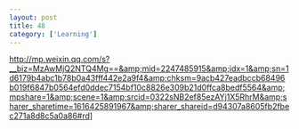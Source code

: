 ```yaml
---
layout: post
title: 48
category: ['Learning']
---
```


http://mp.weixin.qq.com/s?__biz=MzAwMjQ2NTQ4Mg==&amp;mid=2247485915&amp;idx=1&amp;sn=1d6179b4abc1b78b0a43fff442e2a9f4&amp;chksm=9acb427eadbccb68496b019f6847b0564efd0ddec7154bf10c8826e309b21d0ffca8bedf5564&amp;mpshare=1&amp;scene=1&amp;srcid=0322sNB2ef85ezAYj1X5RhrM&amp;sharer_sharetime=1616425891967&amp;sharer_shareid=d94307a8605fb2fbec271a8d8c5a0a86#rd]


